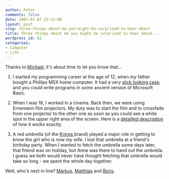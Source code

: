 ```yaml
---
author: Peter
comments: false
date: 2007-01-07 23:13:08
layout: post
slug: three-things-about-me-you-might-be-surprised-to-hear-about
title: Three things about me you might be surprised to hear about...
wordpress_id: 62
categories:
- Computer
- Life
---
```


Thanks to [Michael](http://www.mwiesner.com/index.php/2007/01/02/3-dinge-uber-mich/), it's about time to let you know that...



	
  1. I started my programming career at the age of 12, when my father bought a Phillips MSX home computer. It had a very [slick looking case](http://www.msxgamesbox.com/museum/museum/philips/PhilipsVG8000.jpg), and you could write programs in some ancient version of Microsoft Basic.

	
  2. When I was 18, I worked in a cinema. Back then, we were using Ernemann film projectors. My duty was to start the film and to crossfade from one projector to the other one as soon as you could see a white spot in the upper right area of the screen. Here is a [detailled description](http://de.wikipedia.org/wiki/Filmprojektor#.C3.9Cberblendbetrieb) of how it works exactly.

	
  3. A red umbrella (of the [Knirps ](http://www.knirps.de/)brand) played a major role in getting to know the girl who is now my wife. I lost that umbrella at a friend's birthday party. When I wanted to fetch the umbrella some days later, that friend was on holiday, but Anne was there to hand out the umbrella. I guess we both would never have thought fetching that umbrella would take so long - we spent the whole day together.

 

Well, who's next in line? [Markus](http://voelterblog.blogspot.com/index.html), [Matthias](http://www.mbohlen.de/blog/) and [Boris](http://slontech.blogspot.com/).




